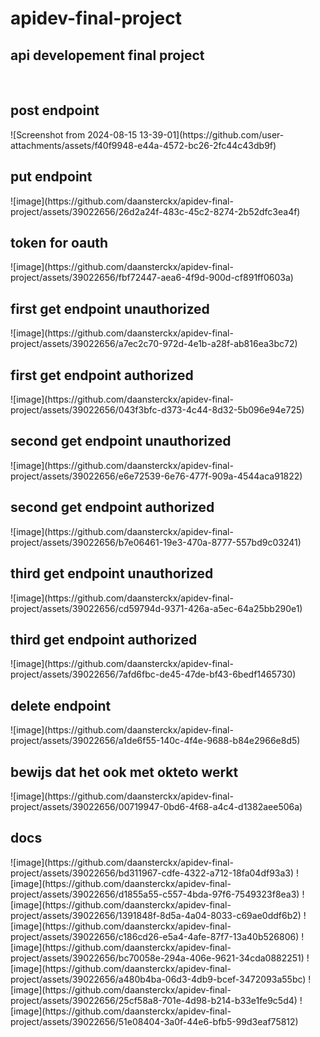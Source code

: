 # apidev-final-project
<h2>api developement final project</h2>

<br />
<h2>post endpoint</h2>
![Screenshot from 2024-08-15 13-39-01](https://github.com/user-attachments/assets/f40f9948-e44a-4572-bc26-2fc44c43db9f)

<h2>put endpoint</h2>
![image](https://github.com/daansterckx/apidev-final-project/assets/39022656/26d2a24f-483c-45c2-8274-2b52dfc3ea4f)

<h2>token for oauth</h2>
![image](https://github.com/daansterckx/apidev-final-project/assets/39022656/fbf72447-aea6-4f9d-900d-cf891ff0603a)

<h2>first get endpoint unauthorized</h2>
![image](https://github.com/daansterckx/apidev-final-project/assets/39022656/a7ec2c70-972d-4e1b-a28f-ab816ea3bc72)

<h2>first get endpoint authorized</h2>
![image](https://github.com/daansterckx/apidev-final-project/assets/39022656/043f3bfc-d373-4c44-8d32-5b096e94e725)


<h2>second get endpoint unauthorized</h2>
![image](https://github.com/daansterckx/apidev-final-project/assets/39022656/e6e72539-6e76-477f-909a-4544aca91822)

<h2>second get endpoint authorized</h2>
![image](https://github.com/daansterckx/apidev-final-project/assets/39022656/b7e06461-19e3-470a-8777-557bd9c03241)

<h2>third get endpoint unauthorized</h2>
![image](https://github.com/daansterckx/apidev-final-project/assets/39022656/cd59794d-9371-426a-a5ec-64a25bb290e1)

<h2>third get endpoint authorized</h2>
![image](https://github.com/daansterckx/apidev-final-project/assets/39022656/7afd6fbc-de45-47de-bf43-6bedf1465730)

<h2>delete endpoint</h2>
![image](https://github.com/daansterckx/apidev-final-project/assets/39022656/a1de6f55-140c-4f4e-9688-b84e2966e8d5)

<h2>bewijs dat het ook met okteto werkt</h2>
![image](https://github.com/daansterckx/apidev-final-project/assets/39022656/00719947-0bd6-4f68-a4c4-d1382aee506a)

<h2>docs</h2>
![image](https://github.com/daansterckx/apidev-final-project/assets/39022656/bd311967-cdfe-4322-a712-18fa04df93a3)
![image](https://github.com/daansterckx/apidev-final-project/assets/39022656/d1855a55-c557-4bda-97f6-7549323f8ea3)
![image](https://github.com/daansterckx/apidev-final-project/assets/39022656/1391848f-8d5a-4a04-8033-c69ae0ddf6b2)
![image](https://github.com/daansterckx/apidev-final-project/assets/39022656/c186cd26-e5a4-4afe-87f7-13a40b526806)
![image](https://github.com/daansterckx/apidev-final-project/assets/39022656/bc70058e-294a-406e-9621-34cda0882251)
![image](https://github.com/daansterckx/apidev-final-project/assets/39022656/a480b4ba-06d3-4db9-bcef-3472093a55bc)
![image](https://github.com/daansterckx/apidev-final-project/assets/39022656/25cf58a8-701e-4d98-b214-b33e1fe9c5d4)
![image](https://github.com/daansterckx/apidev-final-project/assets/39022656/51e08404-3a0f-44e6-bfb5-99d3eaf75812)









